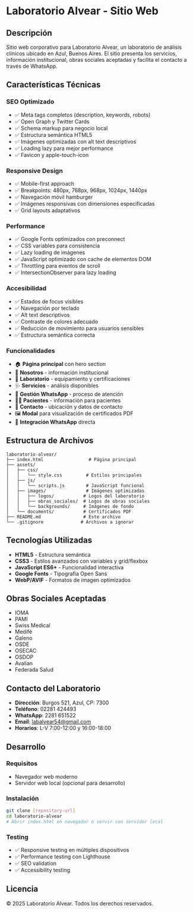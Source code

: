 # Laboratorio Alvear - Sitio Web

## Descripción

Sitio web corporativo para Laboratorio Alvear, un laboratorio de análisis clínicos ubicado en Azul, Buenos Aires. El sitio presenta los servicios, información institucional, obras sociales aceptadas y facilita el contacto a través de WhatsApp.

## Características Técnicas

### SEO Optimizado

-   ✅ Meta tags completos (description, keywords, robots)
-   ✅ Open Graph y Twitter Cards
-   ✅ Schema markup para negocio local
-   ✅ Estructura semántica HTML5
-   ✅ Imágenes optimizadas con alt text descriptivos
-   ✅ Loading lazy para mejor performance
-   ✅ Favicon y apple-touch-icon

### Responsive Design

-   ✅ Mobile-first approach
-   ✅ Breakpoints: 480px, 768px, 968px, 1024px, 1440px
-   ✅ Navegación móvil hamburger
-   ✅ Imágenes responsivas con dimensiones especificadas
-   ✅ Grid layouts adaptativos

### Performance

-   ✅ Google Fonts optimizados con preconnect
-   ✅ CSS variables para consistencia
-   ✅ Lazy loading de imágenes
-   ✅ JavaScript optimizado con cache de elementos DOM
-   ✅ Throttling para eventos de scroll
-   ✅ IntersectionObserver para lazy loading

### Accesibilidad

-   ✅ Estados de focus visibles
-   ✅ Navegación por teclado
-   ✅ Alt text descriptivos
-   ✅ Contraste de colores adecuado
-   ✅ Reducción de movimiento para usuarios sensibles
-   ✅ Estructura semántica correcta

### Funcionalidades

-   🏠 **Página principal** con hero section
-   👥 **Nosotros** - información institucional
-   🔬 **Laboratorio** - equipamiento y certificaciones
-   🩺 **Servicios** - análisis disponibles
-   📱 **Gestión WhatsApp** - proceso de atención
-   👨‍⚕️ **Pacientes** - información para pacientes
-   📍 **Contacto** - ubicación y datos de contacto
-   🖼️ **Modal** para visualización de certificados PDF
-   📱 **Integración WhatsApp** directa

## Estructura de Archivos

```
laboratorio-alvear/
├── index.html                 # Página principal
├── assets/
│   ├── css/
│   │   └── style.css         # Estilos principales
│   ├── js/
│   │   └── scripts.js        # JavaScript funcional
│   ├── images/               # Imágenes optimizadas
│   │   ├── logos/           # Logos del laboratorio
│   │   ├── obras_sociales/  # Logos de obras sociales
│   │   └── backgrounds/     # Imágenes de fondo
│   └── documents/           # Certificados PDF
├── README.md                # Este archivo
└── .gitignore              # Archivos a ignorar
```

## Tecnologías Utilizadas

-   **HTML5** - Estructura semántica
-   **CSS3** - Estilos avanzados con variables y grid/flexbox
-   **JavaScript ES6+** - Funcionalidad interactiva
-   **Google Fonts** - Tipografía Open Sans
-   **WebP/AVIF** - Formatos de imagen optimizados

## Obras Sociales Aceptadas

-   IOMA
-   PAMI
-   Swiss Medical
-   Medifé
-   Galeno
-   OSDE
-   OSECAC
-   OSDOP
-   Avalian
-   Federada Salud

## Contacto del Laboratorio

-   **Dirección**: Burgos 521, Azul, CP: 7300
-   **Teléfono**: 02281 424493
-   **WhatsApp**: 2281 651522
-   **Email**: labalvear54@gmail.com
-   **Horarios**: L-V 7:00-12:00 y 16:00-18:00

## Desarrollo

### Requisitos

-   Navegador web moderno
-   Servidor web local (opcional para desarrollo)

### Instalación

```bash
git clone [repository-url]
cd laboratorio-alvear
# Abrir index.html en navegador o servir con servidor local
```

### Testing

-   ✅ Responsive testing en múltiples dispositivos
-   ✅ Performance testing con Lighthouse
-   ✅ SEO validation
-   ✅ Accessibility testing

## Licencia

© 2025 Laboratorio Alvear. Todos los derechos reservados.
